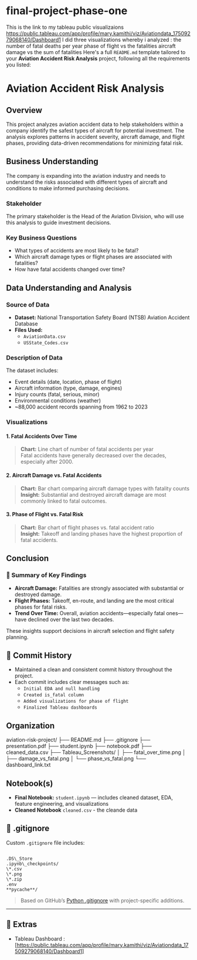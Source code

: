 # final-project-phase-one
This is the link to my tableau public visualizaions https://public.tableau.com/app/profile/mary.kamithi/viz/Aviationdata_17509279068140/Dashboard1
I did three visualizations whereby i analyzed :
  the number of fatal deaths per year
  phase of flight vs the fatalities
  aircraft damage vs the sum of fatalities
  Here's a full `README.md` template tailored to your **Aviation Accident Risk Analysis** project, following all the requirements you listed:


# Aviation Accident Risk Analysis

## Overview

This project analyzes aviation accident data to help stakeholders within a company identify the safest types of aircraft for potential investment. The analysis explores patterns in accident severity, aircraft damage, and flight phases, providing data-driven recommendations for minimizing fatal risk.



##  Business Understanding

The company is expanding into the aviation industry and needs to understand the risks associated with different types of aircraft and conditions to make informed purchasing decisions.

###  Stakeholder

The primary stakeholder is the Head of the Aviation Division, who will use this analysis to guide investment decisions.

###  Key Business Questions

- What types of accidents are most likely to be fatal?
- Which aircraft damage types or flight phases are associated with fatalities?
- How have fatal accidents changed over time?


##  Data Understanding and Analysis

###  Source of Data

- **Dataset:** National Transportation Safety Board (NTSB) Aviation Accident Database  
- **Files Used:**
  - `AviationData.csv`
  - `USState_Codes.csv`

### Description of Data

The dataset includes:
- Event details (date, location, phase of flight)
- Aircraft information (type, damage, engines)
- Injury counts (fatal, serious, minor)
- Environmental conditions (weather)
- ~88,000 accident records spanning from 1962 to 2023


###  Visualizations

#### 1.  Fatal Accidents Over Time
> **Chart:** Line chart of number of fatal accidents per year  
 Fatal accidents have generally decreased over the decades, especially after 2000.

#### 2.  Aircraft Damage vs. Fatal Accidents
> **Chart:** Bar chart comparing aircraft damage types with fatality counts  
> **Insight:** Substantial and destroyed aircraft damage are most commonly linked to fatal outcomes.

#### 3.  Phase of Flight vs. Fatal Risk
> **Chart:** Bar chart of flight phases vs. fatal accident ratio  
> **Insight:** Takeoff and landing phases have the highest proportion of fatal accidents.

>

##  Conclusion

### 📌 Summary of Key Findings

- **Aircraft Damage:** Fatalities are strongly associated with substantial or destroyed damage.
- **Flight Phases:** Takeoff, en-route, and landing are the most critical phases for fatal risks.
- **Trend Over Time:** Overall, aviation accidents—especially fatal ones—have declined over the last two decades.

These insights support  decisions in aircraft selection and flight safety planning.


## 📜 Commit History

- Maintained a clean and consistent commit history throughout the project.
- Each commit includes clear messages such as:
  - `Initial EDA and null handling`
  - `Created is_fatal column`
  - `Added visualizations for phase of flight`
  - `Finalized Tableau dashboards`



##  Organization

aviation-risk-project/
├── README.md
├── .gitignore
├── presentation.pdf
├── student.ipynb
├── notebook.pdf
├── cleaned\_data.csv
├── Tableau\_Screenshots/
│   ├── fatal\_over\_time.png
│   ├── damage\_vs\_fatal.png
│   └── phase\_vs\_fatal.png
└── dashboard\_link.txt



##  Notebook(s)

- **Final Notebook:** `student.ipynb` — includes cleaned dataset, EDA, feature engineering, and visualizations
- **Cleaned Notebook** `cleaned.csv` - the cleande data



## 🚫 .gitignore

Custom `.gitignore` file includes:
```

.DS\_Store
.ipynb\_checkpoints/
\*.csv
\*.png
\*.zip
.env
**pycache**/

```

> Based on GitHub’s [Python .gitignore](https://github.com/github/gitignore/blob/main/Python.gitignore) with project-specific additions.

---

## 📎 Extras

-  Tableau Dashboard :  
  [https://public.tableau.com/app/profile/mary.kamithi/viz/Aviationdata_17509279068140/Dashboard1]







  
